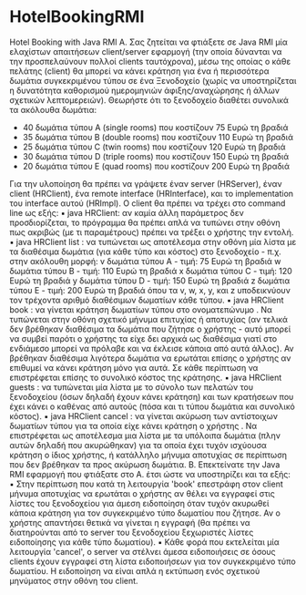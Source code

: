 # HotelBookingRMI
Hotel Booking with Java RMI
Α. Σας ζητείται να φτιάξετε σε Java RMI μία ελαχίστων απαιτήσεων client/server εφαρμογή (την οποία δύνανται να την προσπελαύνουν πολλοί clients ταυτόχρονα), μέσω της οποίας ο κάθε πελάτης (client) θα μπορεί να κάνει κράτηση για ένα ή περισσότερα δωμάτια συγκεκριμένου τύπου σε ένα Ξενοδοχείο (χωρίς να υποστηρίζεται η δυνατότητα καθορισμού ημερομηνιών άφιξης/αναχώρησης ή άλλων σχετικών λεπτομερειών). Θεωρήστε ότι το ξενοδοχείο διαθέτει συνολικά τα ακόλουθα δωμάτια:
  - 40 δωμάτια τύπου A (single rooms) που κοστίζουν 75 Ευρώ τη βραδιά
  - 35 δωμάτια τύπου B (double rooms) που κοστίζουν 110 Ευρώ τη βραδιά
  - 25 δωμάτια τύπου C (twin rooms) που κοστίζουν 120 Ευρώ τη βραδιά
  - 30 δωμάτια τύπου D (triple rooms) που κοστίζουν 150 Ευρώ τη βραδιά
  - 20 δωμάτια τύπου E (quad rooms) που κοστίζουν 200 Ευρώ τη βραδιά

Για την υλοποίηση θα πρέπει να γράψετε έναν server (HRServer), έναν client (HRClient), ένα remote interface (HRInterface), και το implementation του interface αυτού (HRImpl).
Ο client θα πρέπει να τρέχει στο command line ως εξής:
  ▪ java HRClient: αν καμία άλλη παράμετρος δεν προσδιορίζεται, το πρόγραμμα θα πρέπει απλά να τυπώνει στην οθόνη πως ακριβώς (με τι παραμέτρους) πρέπει να τρέξει ο χρήστης την εντολή.
  ▪ java HRClient list <hostname>: να τυπώνεται ως αποτέλεσμα στην οθόνη μία λίστα με τα διαθέσιμα δωμάτια (για κάθε τύπο και κόστος) στο ξενοδοχείο - π.χ. στην ακόλουθη μορφή:
    v δωμάτια τύπου A - τιμή: 75 Ευρώ τη βραδιά
    w δωμάτια τύπου B - τιμή: 110 Ευρώ τη βραδιά
    x δωμάτια τύπου C - τιμή: 120 Ευρώ τη βραδιά
    y δωμάτια τύπου D - τιμή: 150 Ευρώ τη βραδιά
    z δωμάτια τύπου E - τιμή: 200 Ευρώ τη βραδιά
όπου τα v, w, x, y, και z υποδεικνύουν τον τρέχοντα αριθμό διαθέσιμων δωματίων κάθε τύπου.
  ▪ java HRClient book <hostname> <type> <number> <name>: να γίνεται κράτηση <number> δωματίων τύπου <type> στο ονοματεπώνυμο <name>. Να τυπώνεται στην οθόνη σχετικό μήνυμα επιτυχίας ή αποτυχίας (αν τελικά δεν βρέθηκαν διαθέσιμα τα δωμάτια που ζήτησε ο χρήστης - αυτό μπορεί να συμβεί παρότι ο χρήστης τα είχε δει αρχικά ως διαθέσιμα γιατί στο ενδιάμεσο μπορεί να πρόλαβε και να έκλεισε κάποια από αυτά άλλος). Αν βρέθηκαν διαθέσιμα λιγότερα δωμάτια να ερωτάται επίσης ο χρήστης αν επιθυμεί να κάνει κράτηση μόνο για αυτά. Σε κάθε περίπτωση να επιστρέφεται επίσης το συνολικό κόστος της κράτησης.
  ▪ java HRClient guests <hostname>: να τυπώνεται μία λίστα με το σύνολο των πελατών του ξενοδοχείου (όσων δηλαδή έχουν κάνει κράτηση) και των κρατήσεων που έχει κάνει ο καθένας από αυτούς (πόσα και τι τύπου δωμάτια και συνολικό κόστος).
  ▪ java HRClient cancel <hostname> <type> <number> <name>: να γίνεται ακύρωση των αντίστοιχων <number> δωματίων τύπου <type> για τα οποία είχε κάνει κράτηση ο χρήστης <name>. Να επιστρέφεται ως αποτέλεσμα μια λίστα με τα υπόλοιπα δωμάτια (πλην αυτών δηλαδή που ακυρώθηκαν) για τα οποία έχει τυχόν ισχύουσα κράτηση ο ίδιος χρήστης, ή κατάλληλο μήνυμα αποτυχίας σε περίπτωση που δεν βρέθηκαν τα προς ακύρωση δωμάτια.
Β. Επεκτείνατε την Java RMI εφαρμογή που φτιάξατε στο Α. έτσι ώστε να υποστηρίζει και τα εξής:
  ▪ Στην περίπτωση που κατά τη λειτουργία 'book' επεστράφη στον client μήνυμα αποτυχίας να ερωτάται ο χρήστης αν θέλει να εγγραφεί στις λίστες του ξενοδοχείου για άμεση ειδοποίηση όταν τυχόν ακυρωθεί κάποια κράτηση για τον συγκεκριμένο τύπο δωματίου που ζήτησε. Αν ο χρήστης απαντήσει θετικά να γίνεται η εγγραφή (θα πρέπει να διατηρούνται από το server του ξενοδοχείου ξεχωριστές λίστες ειδοποίησης για κάθε τύπο δωματίου).
  ▪ Κάθε φορά που εκτελείται μία λειτουργία 'cancel', ο server να στέλνει άμεσα ειδοποιήσεις σε όσους clients έχουν εγγραφεί στη λίστα ειδοποιήσεων για τον συγκεκριμένο τύπο δωματίου. Η ειδοποίηση να είναι απλά η εκτύπωση ενός σχετικού μηνύματος στην οθόνη του client.
